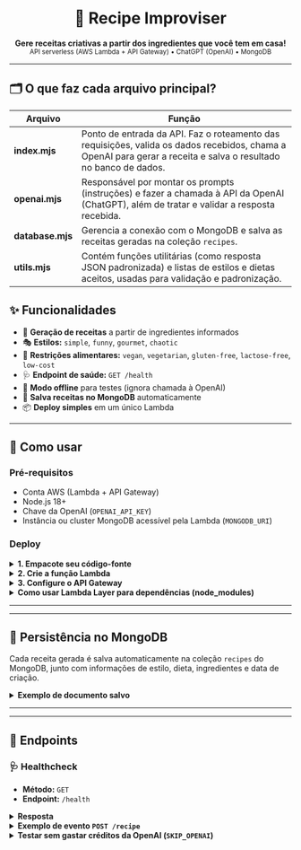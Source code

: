 

<div align="center">

# 🥘 Recipe Improviser

<b>Gere receitas criativas a partir dos ingredientes que você tem em casa!</b><br>
<sub>API serverless (AWS Lambda + API Gateway) • ChatGPT (OpenAI) • MongoDB</sub>

</div>

---


## 🗂️ O que faz cada arquivo principal?

| Arquivo        | Função |
| -------------- | ------ |
| **index.mjs**  | Ponto de entrada da API. Faz o roteamento das requisições, valida os dados recebidos, chama a OpenAI para gerar a receita e salva o resultado no banco de dados. |
| **openai.mjs** | Responsável por montar os prompts (instruções) e fazer a chamada à API da OpenAI (ChatGPT), além de tratar e validar a resposta recebida. |
| **database.mjs** | Gerencia a conexão com o MongoDB e salva as receitas geradas na coleção `recipes`. |
| **utils.mjs**  | Contém funções utilitárias (como resposta JSON padronizada) e listas de estilos e dietas aceitos, usadas para validação e padronização. |



## ✨ Funcionalidades

- 🍳 <b>Geração de receitas</b> a partir de ingredientes informados
- 🎭 <b>Estilos:</b> <code>simple</code>, <code>funny</code>, <code>gourmet</code>, <code>chaotic</code>
- 🥦 <b>Restrições alimentares:</b> <code>vegan</code>, <code>vegetarian</code>, <code>gluten-free</code>, <code>lactose-free</code>, <code>low-cost</code>
- 🩺 <b>Endpoint de saúde:</b> <code>GET /health</code>
- 🧪 <b>Modo offline</b> para testes (ignora chamada à OpenAI)
- 💾 <b>Salva receitas no MongoDB</b> automaticamente
- 📦 <b>Deploy simples</b> em um único Lambda


---

## 🚀 Como usar

### Pré-requisitos

- Conta AWS (Lambda + API Gateway)
- Node.js 18+
- Chave da OpenAI (`OPENAI_API_KEY`)
- Instância ou cluster MongoDB acessível pela Lambda (`MONGODB_URI`)

### Deploy

<details>
<summary><b>1. Empacote seu código-fonte</b></summary>

Inclua apenas os arquivos `.mjs` e `package.json` (NÃO inclua `node_modules` se for usar Lambda Layer):

<b>Windows (PowerShell):</b>

```powershell
Compress-Archive -Path index.mjs,openai.mjs,utils.mjs,database.mjs,package.json -DestinationPath function.zip -Force
```

<b>macOS/Linux:</b>

```bash
zip -r function.zip index.mjs openai.mjs utils.mjs database.mjs package.json
```
</details>

<details>
<summary><b>2. Crie a função Lambda</b></summary>

1. Acesse o <a href="https://console.aws.amazon.com/lambda/" target="_blank"><b>Console AWS Lambda</b></a>
2. Clique em "Create function" → "Author from scratch":
   - Runtime: Node.js 22.x
   - Nome: <code>recipe-improviser</code>
3. Upload do pacote:
   - Selecione "Upload from" → ".zip file"
   - Escolha o arquivo <code>function.zip</code> criado anteriormente
4. Configurar variáveis de ambiente:
   - <code>OPENAI_API_KEY</code>: sua chave da OpenAI
   - <code>MONGODB_URI</code>: string de conexão do seu MongoDB Atlas ou instância
   - (Opcional) <code>MONGODB_DB</code>: nome do banco (default: <code>recipeimproviser</code>)
   - (Opcional) <code>SKIP_OPENAI</code>: <code>1</code> para modo de teste
</details>



<details>
<summary><b>3. Configure o API Gateway</b></summary>
<summary><b>3. Configure o API Gateway</b></summary>

1. Na função Lambda criada:
   - Clique em <b>Add trigger</b>
2. Selecione <b>API Gateway</b>:
   - <b>Tipo:</b> HTTP API
   - <b>Segurança:</b> Open (para desenvolvimento)
3. <b>Configurar rotas:</b>
   - <code>GET /health</code> (healthcheck)
   - <code>POST /recipe</code> (endpoint principal)
4. Após criação:
   - Anote a <b>URL de invocação</b> (ex: <code>https://[id].execute-api.[region].amazonaws.com</code>)
</details>

<details>
<summary><b>Como usar Lambda Layer para dependências (node_modules)</b></summary>

<b>1. Crie a pasta do layer:</b>

```powershell
mkdir nodejs
Copy-Item -Recurse -Force .\node_modules .\nodejs\
Copy-Item -Force .\package.json .\nodejs\
```

<b>2. Compacte a pasta nodejs:</b>

```powershell
Compress-Archive -Path .\nodejs\* -DestinationPath layer.zip -Force
```

<b>3. No console AWS Lambda:</b>
   - Vá em "Layers" > "Create layer"
   - Faça upload do <code>layer.zip</code>
   - Escolha o runtime Node.js 18.x ou superior
<b>4. Anexe o layer à sua função Lambda</b>
<b>5. No deploy da função, NÃO inclua node_modules</b> (apenas seus arquivos .mjs e package.json)

Assim, sua função Lambda usará as dependências do layer, mantendo o deploy enxuto e rápido!
</details>



---


---

## 💾 Persistência no MongoDB

Cada receita gerada é salva automaticamente na coleção <code>recipes</code> do MongoDB, junto com informações de estilo, dieta, ingredientes e data de criação.

<details>
<summary><b>Exemplo de documento salvo</b></summary>

```json
{
  "title": "Macarrão ao Molho de Tomate e Queijo",
  "servings": 2,
  "time_minutes": 25,
  "ingredients_used": ["200g de macarrão", ...],
  "steps": ["1. Cozinhe o macarrão...", ...],
  "tips": ["Para um toque especial..."],
  "warnings": ["Certifique-se de..."],
  "style": "gourmet",
  "diet": "vegetarian",
  "requested_ingredients": ["tomate", "queijo", "macarrão"],
  "createdAt": "2025-09-10T19:00:00.000Z"
}
```
</details>


---

---

## 📡 Endpoints

### 🩺 Healthcheck

- <b>Método:</b> <code>GET</code>
- <b>Endpoint:</b> <code>/health</code>

<details>
<summary><b>Resposta</b></summary>

```json

## 🧪 Quer testar pelo console da AWS?

Você pode simular requisições diretamente pelo console da AWS Lambda usando os exemplos abaixo:

<details>
<summary><b>Exemplo de evento <code>GET /health</code></b></summary>

```json
{
   "requestContext": {
      "http": {
         "method": "GET",
         "path": "/health"
      }
   }
}
```

</details>

<details>
<summary><b>Exemplo de evento <code>POST /recipe</code></b></summary>

```json
{
   "requestContext": {
      "http": {
         "method": "POST",
         "path": "/recipe"
      }
   },
   "body": "{\"ingredients\":[\"tomate\",\"queijo\",\"macarrão\"],\"servings\":2,\"style\":\"gourmet\",\"diet\":\"vegetarian\"}",
   "headers": {
      "Content-Type": "application/json"
   }
}
```

</details>

<details>
<summary><b>Testar sem gastar créditos da OpenAI (<code>SKIP_OPENAI</code>)</b></summary>

Se quiser testar sem consumir créditos da OpenAI, basta definir a variável de ambiente <code>SKIP_OPENAI=1</code> na configuração da Lambda. Assim, a função retorna uma receita mockada, sem chamar a API da OpenAI.<br><br>
Ideal para validar integração, deploy e persistência no MongoDB sem custo!


## 🧪 Quer testar pelo console da AWS?

Você pode simular requisições diretamente pelo console da AWS Lambda usando os exemplos abaixo:

<details>
<summary><b>Exemplo de evento <code>GET /health</code></b></summary>

```json
{
   "requestContext": {
      "http": {
         "method": "GET",
         "path": "/health"
      }
   }
}
```

</details>

<details>
<summary><b>Exemplo de evento <code>POST /recipe</code></b></summary>

```json
{
   "requestContext": {
      "http": {
         "method": "POST",
         "path": "/recipe"
      }
   },
   "body": "{\"ingredients\":[\"tomate\",\"queijo\",\"macarrão\"],\"servings\":2,\"style\":\"gourmet\",\"diet\":\"vegetarian\"}",
   "headers": {
      "Content-Type": "application/json"
   }
}
```

</details>

<details>
<summary><b>Testar sem gastar créditos da OpenAI (<code>SKIP_OPENAI</code>)</b></summary>

Se quiser testar sem consumir créditos da OpenAI, basta definir a variável de ambiente <code>SKIP_OPENAI=1</code> na configuração da Lambda. Assim, a função retorna uma receita mockada, sem chamar a API da OpenAI.<br><br>
Ideal para validar integração, deploy e persistência no MongoDB sem custo!

</details>


## 🧪 Quer testar pelo console da AWS?

## 🧪 Quer testar pelo console da AWS?

Você pode simular requisições diretamente pelo console da AWS Lambda usando os exemplos abaixo:
Você pode simular requisições diretamente pelo console da AWS Lambda usando os exemplos abaixo:

<details>
<summary><b>Exemplo de evento <code>GET /health</code></b></summary>
<summary><b>Exemplo de evento <code>GET /health</code></b></summary>

```json
{
   "requestContext": {
      "http": {
         "method": "GET",
         "path": "/health"
      }
   }
   "requestContext": {
      "http": {
         "method": "GET",
         "path": "/health"
      }
   }
}
```


</details>

<details>
<summary><b>Exemplo de evento <code>POST /recipe</code></b></summary>
<summary><b>Exemplo de evento <code>POST /recipe</code></b></summary>

```json
{
   "requestContext": {
      "http": {
         "method": "POST",
         "path": "/recipe"
      }
   },
   "body": "{\"ingredients\":[\"tomate\",\"queijo\",\"macarrão\"],\"servings\":2,\"style\":\"gourmet\",\"diet\":\"vegetarian\"}",
   "headers": {
      "Content-Type": "application/json"
   }
}
```

</details>

<details>
<summary><b>Testar sem gastar créditos da OpenAI (<code>SKIP_OPENAI</code>)</b></summary>

Se quiser testar sem consumir créditos da OpenAI, basta definir a variável de ambiente <code>SKIP_OPENAI=1</code> na configuração da Lambda. Assim, a função retorna uma receita mockada, sem chamar a API da OpenAI.<br><br>
Ideal para validar integração, deploy e persistência no MongoDB sem custo!
   "requestContext": {
      "http": {
         "method": "POST",
         "path": "/recipe"
      }
   },
   "body": "{\"ingredients\":[\"tomate\",\"queijo\",\"macarrão\"],\"servings\":2,\"style\":\"gourmet\",\"diet\":\"vegetarian\"}",
   "headers": {
      "Content-Type": "application/json"
   }
}
```

</details>

<details>
<summary><b>Testar sem gastar créditos da OpenAI (<code>SKIP_OPENAI</code>)</b></summary>

Se quiser testar sem consumir créditos da OpenAI, basta definir a variável de ambiente <code>SKIP_OPENAI=1</code> na configuração da Lambda. Assim, a função retorna uma receita mockada, sem chamar a API da OpenAI.<br><br>
Ideal para validar integração, deploy e persistência no MongoDB sem custo!
</details>

---

<hr/>

## ⚠️ Limitações e Dicas

### Fluxo Síncrono Atual

```mermaid
flowchart TD
   A[Usuário]:::user -->|1. Envia requisição HTTP| B(API Gateway):::gateway
   B -->|2. Roteia| C(Lambda):::lambda
   C -->|3. Processa entrada| D(OpenAI API):::openai
   D -->|4. Gera receita| C
   C -->|5. Salva no MongoDB| E(MongoDB):::mongo
   E -->|6. Confirmação| C
   C -->|7. Formata resposta| B
   B -->|8. Retorna HTTP| A

   classDef user fill:#e3fcec,stroke:#2ecc40,stroke-width:2px,color:#222;
   classDef gateway fill:#eaf6ff,stroke:#3498db,stroke-width:2px,color:#222;
   classDef lambda fill:#fff3cd,stroke:#f1c40f,stroke-width:2px,color:#222;
   classDef openai fill:#fce4ec,stroke:#e84393,stroke-width:2px,color:#222;
   classDef mongo fill:#e8f5e9,stroke:#27ae60,stroke-width:2px,color:#222;

   class A user;
   class B gateway;
   class C lambda;
   class D openai;
   class E mongo;
```

<details>
<summary><b>Por que isso é um problema?</b></summary>

- A função Lambda fica <b>bloqueada</b> esperando a resposta do ChatGPT <b>e do MongoDB</b> (média ~7,5s ou mais).
- Isso aumenta o <b>custo</b> (Lambda cobra por duração) e o <b>tempo de espera</b> do usuário.
- Para grandes volumes, pode causar lentidão e esgotar recursos.

</details>

Para produção, considere:
- Processamento assíncrono (SQS + Lambda Worker)
- Orquestração com Step Functions
- Cache de receitas populares (DynamoDB/S3)
- Streaming de respostas (quando disponível)

> <b>Veja também:</b><br>
> No repositório <a href="https://github.com/nathalia-acordi/recipe-improviser-pipeline/" target="_blank"><b>recipe-improviser-pipeline</b></a> demonstro como resolver esse problema usando uma arquitetura assíncrona, tornando o fluxo mais escalável e eficiente para grandes volumes e respostas demoradas.

<hr>
<div align="center">
   <h3>💬 Ficou com dúvidas, quer trocar ideias ou colaborar?</h3>
   <b>Entre em contato comigo!</b><br><br>
   <a href="mailto:nathaliaccord@gmail.com" target="_blank">
      <img src="https://img.shields.io/badge/E--mail-nathaliaccord@gmail.com-D14836?style=for-the-badge&logo=gmail&logoColor=white" alt="E-mail Badge"/>
   </a>
   <a href="https://www.linkedin.com/in/nath%C3%A1lia-acordi-0a564b223/" target="_blank">
      <img src="https://img.shields.io/badge/LinkedIn-Nathália%20Acordi-0A66C2?style=for-the-badge&logo=linkedin&logoColor=white" alt="LinkedIn Badge"/>
   </a>
   <br><br>
   Se curtiu o projeto, dê uma estrela! ⭐
</div>
</hr>

---



